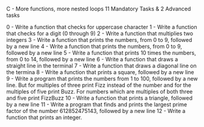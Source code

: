 C - More functions, more nested loops
11 Mandatory Tasks & 2 Advanced tasks

0 - Write a function that checks for uppercase character
1 - Write a function that checks for a digit (0 through 9)
2 - Write a function that multiplies two integers
3 - Write a function that prints the numbers, from 0 to 9, followed by a new line
4 - Write a function that prints the numbers, from 0 to 9, followed by a new line
5 - Write a function that prints 10 times the numbers, from 0 to 14, followed by a new line
6 - Write a function that draws a straight line in the terminal
7 - Write a function that draws a diagonal line on the termina
8 - Write a function that prints a square, followed by a new line
9 - Write a program that prints the numbers from 1 to 100, followed by a new line. But for multiples of three print Fizz instead of the number and for the multiples of five print Buzz. For numbers which are multiples of both three and five print FizzBuzz
10 - Write a function that prints a triangle, followed by a new line
11 - Write a program that finds and prints the largest prime factor of the number 612852475143, followed by a new line
12 - Write a function that prints an integer.
